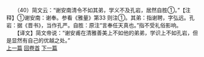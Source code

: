 　　（40）简文云：“谢安南清令不如其弟，学义不及孔岩，居然自胜①。”【注释】①谢安南：谢奉。参看《雅量》第33 则注①。其弟：指谢聘，字弘远。孔岩：据《晋书》，当作孔严。自胜：原注“言奉任天真也。”指不受礼俗影响。
　　【译文】简文帝说：“谢安甫在清雅善美上不如他的弟弟，学识上不如孔岩，但是显然有自己的优越之处。”
<br>[上一篇](09_39) [回卷首](09_00) [下一篇](09_41)
